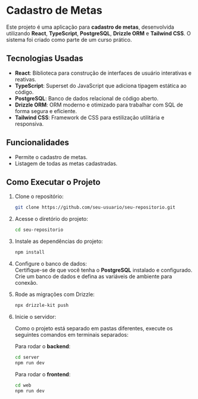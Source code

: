 # Cadastro de Metas

Este projeto é uma aplicação para **cadastro de metas**, desenvolvida utilizando **React**, **TypeScript**, **PostgreSQL**, **Drizzle ORM** e **Tailwind CSS**. O sistema foi criado como parte de um curso prático.

## Tecnologias Usadas

- **React**: Biblioteca para construção de interfaces de usuário interativas e reativas.
- **TypeScript**: Superset do JavaScript que adiciona tipagem estática ao código.
- **PostgreSQL**: Banco de dados relacional de código aberto.
- **Drizzle ORM**: ORM moderno e otimizado para trabalhar com SQL de forma segura e eficiente.
- **Tailwind CSS**: Framework de CSS para estilização utilitária e responsiva.

## Funcionalidades

- Permite o cadastro de metas.
- Listagem de todas as metas cadastradas.

## Como Executar o Projeto  

1. Clone o repositório:  
   ```bash
   git clone https://github.com/seu-usuario/seu-repositorio.git
   ```

2. Acesse o diretório do projeto:
   ```bash
   cd seu-repositorio
   ```

3. Instale as dependências do projeto:
   ```bash
   npm install
   ```

4. Configure o banco de dados:  
   Certifique-se de que você tenha o **PostgreSQL** instalado e configurado. Crie um banco de dados e defina as variáveis de ambiente para conexão.

5. Rode as migrações com Drizzle:
   ```bash
   npx drizzle-kit push
   ```

6. Inicie o servidor:
   
   Como o projeto está separado em pastas diferentes, execute os seguintes comandos em terminais separados:
   
   Para rodar o **backend**:
   ```bash
   cd server
   npm run dev
   ```
   
   Para rodar o **frontend**:
   ```bash
   cd web
   npm run dev
   ```


